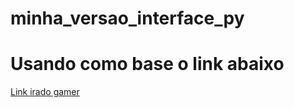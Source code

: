 # minha_versao_interface_py


<h1>Usando como base o link abaixo</h1>

<a href='https://www.devmedia.com.br/tkinter-interfaces-graficas-em-python/33956'>Link irado gamer</a>
